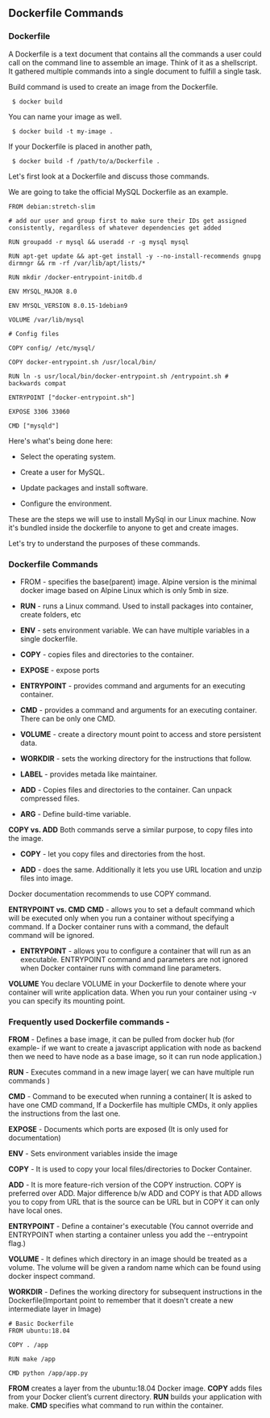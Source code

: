 ## Dockerfile Commands

### Dockerfile
A Dockerfile is a text document that contains all the commands a user could call on the command line to assemble an image. Think of it as a shellscript. It gathered multiple commands into a single document to fulfill a single task.

Build command is used to create an image from the Dockerfile.

     $ docker build 

You can name your image as well.

     $ docker build -t my-image .

If your Dockerfile is placed in another path,

     $ docker build -f /path/to/a/Dockerfile . 

Let's first look at a Dockerfile and discuss those commands.

We are going to take the official MySQL Dockerfile as an example.

    FROM debian:stretch-slim
    
    # add our user and group first to make sure their IDs get assigned consistently, regardless of whatever dependencies get added
    
    RUN groupadd -r mysql && useradd -r -g mysql mysql
    
    RUN apt-get update && apt-get install -y --no-install-recommends gnupg dirmngr && rm -rf /var/lib/apt/lists/*
    
    RUN mkdir /docker-entrypoint-initdb.d
    
    ENV MYSQL_MAJOR 8.0
    
    ENV MYSQL_VERSION 8.0.15-1debian9
    
    VOLUME /var/lib/mysql
    
    # Config files
    
    COPY config/ /etc/mysql/
    
    COPY docker-entrypoint.sh /usr/local/bin/
    
    RUN ln -s usr/local/bin/docker-entrypoint.sh /entrypoint.sh # backwards compat
    
    ENTRYPOINT ["docker-entrypoint.sh"]
    
    EXPOSE 3306 33060
    
    CMD ["mysqld"]

Here's what's being done here:

* Select the operating system.

* Create a user for MySQL.

* Update packages and install software.

* Configure the environment.

These are the steps we will use to install MySql in our Linux machine. Now it's bundled inside the dockerfile to anyone to get and create images.

Let's try to understand the purposes of these commands.

### Dockerfile Commands
* FROM - specifies the base(parent) image. Alpine version is the minimal docker image based on Alpine Linux which is only 5mb in size.

* **RUN** - runs a Linux command. Used to install packages into container, create folders, etc

* **ENV** - sets environment variable. We can have multiple variables in a single dockerfile.

* **COPY** - copies files and directories to the container.

* **EXPOSE** - expose ports

* **ENTRYPOINT** - provides command and arguments for an executing container.

* **CMD** - provides a command and arguments for an executing container. There can be only one CMD.

* **VOLUME** - create a directory mount point to access and store persistent data.

* **WORKDIR** - sets the working directory for the instructions that follow.

* **LABEL** - provides metada like maintainer.

* **ADD** - Copies files and directories to the container. Can unpack compressed files.

* **ARG** - Define build-time variable.

**COPY vs. ADD**
Both commands serve a similar purpose, to copy files into the image.

* **COPY** - let you copy files and directories from the host.

* **ADD** - does the same. Additionally it lets you use URL location and unzip files into image.

Docker documentation recommends to use COPY command.

**ENTRYPOINT vs. CMD**
 **CMD** - allows you to set a default command which will be executed only when you run a container without specifying a command. If a Docker container runs with a command, the default command will be ignored.

* **ENTRYPOINT** - allows you to configure a container that will run as an executable. ENTRYPOINT command and parameters are not ignored when Docker container runs with command line parameters.

**VOLUME**
You declare VOLUME  in your Dockerfile to denote where your container will write application data. When you run your container using -v   you can specify its mounting point.

### Frequently used Dockerfile commands -
**FROM** - Defines a base image, it can be pulled from docker hub
(for example- if we want to create a javascript application with node as backend then we need to have node as a base image, so it can run node application.)

**RUN** - Executes command in a new image layer( we can have multiple run commands )

**CMD** - Command to be executed when running a container( It is asked to have one CMD command, If a Dockerfile has multiple CMDs, it only applies the instructions from the last one.

**EXPOSE** - Documents which ports are exposed (It is only used for documentation)

**ENV** - Sets environment variables inside the image

**COPY** - It is used to copy your local files/directories to Docker Container.

**ADD** - It is more feature-rich version of the COPY instruction. COPY is preferred over ADD. Major difference b/w ADD and COPY is that ADD allows you to copy from URL that is the source can be URL but in COPY it can only have local ones.

**ENTRYPOINT** - Define a container's executable (You cannot override and ENTRYPOINT when starting a container unless you add the --entrypoint flag.)

**VOLUME** - It defines which directory in an image should be treated as a volume. The volume will be given a random name which can be found using docker inspect command.

**WORKDIR** - Defines the working directory for subsequent instructions in the Dockerfile(Important point to remember that it doesn't create a new intermediate layer in Image)

    # Basic Dockerfile
    FROM ubuntu:18.04
    
    COPY . /app
    
    RUN make /app
        
    CMD python /app/app.py

**FROM** creates a layer from the ubuntu:18.04 Docker image.
**COPY** adds files from your Docker client’s current directory.
**RUN** builds your application with make.
**CMD** specifies what command to run within the container.

